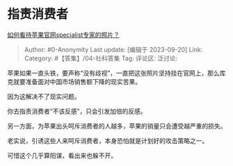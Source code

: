 # 指责消费者
[如何看待苹果官网specialist专家的照片？](https://www.zhihu.com/question/622413602/answer/3218629017)

> Author: #0-Anonymity
> Last update: [编辑于 2023-09-20]
> Link:
> Category: #【答集】/04-社科答集
> Tag:
> 评论区:
> 泛讨论:

苹果如果一直头铁，要声称“没有歧视”，一直把这张照片坚持挂在官网上，那么库克就要准备面对中国市场销售额下降的现实苦果。

因为这解决不了现实问题。

你去指责消费者“不该反感”，只会引发加倍的反感。

另一方面，为苹果出头呵斥消费者的人越多，苹果的销量只会遭受越严重的损失。

老实说，引诱这些人来呵斥消费者，本身恐怕就是计划好的攻击策略之一。

可惜这个几乎算阳谋，看出来也躲不开。
